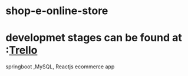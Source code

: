# shop-e-online-store

# developmet stages can be found at :[Trello](https://trello.com/b/eiQFP5Q2)


springboot ,MySQL, Reactjs ecommerce app
